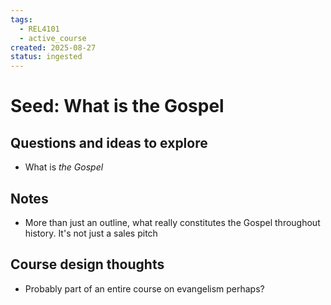 ```yaml
---
tags:
  - REL4101
  - active_course
created: 2025-08-27
status: ingested
---
```


# Seed: What is the Gospel
## Questions and ideas to explore
- What is *the Gospel*

## Notes
- More than just an outline, what really constitutes the Gospel throughout history. It's not just a sales pitch

## Course design thoughts
- Probably part of an entire course on evangelism perhaps?